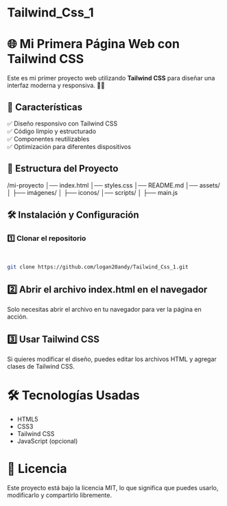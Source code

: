 # Tailwind_Css_1
# 🌐 Mi Primera Página Web con Tailwind CSS  

Este es mi primer proyecto web utilizando **Tailwind CSS** para diseñar una interfaz moderna y responsiva. 🎨🚀  

## 📌 Características  

✅ Diseño responsivo con Tailwind CSS  
✅ Código limpio y estructurado  
✅ Componentes reutilizables  
✅ Optimización para diferentes dispositivos  

## 📂 Estructura del Proyecto  
/mi-proyecto │── index.html │── styles.css │── README.md │── assets/ │   ├── imágenes/ │   ├── iconos/ │── scripts/ │   ├── main.js
## 🛠️ Instalación y Configuración 
### 1️⃣ **Clonar el repositorio**  
```bash


git clone https://github.com/logan20andy/Tailwind_Css_1.git
```
## 2️⃣ Abrir el archivo index.html en el navegador
Solo necesitas abrir el archivo en tu navegador para ver la página en acción.
## 3️⃣ Usar Tailwind CSS
Si quieres modificar el diseño, puedes editar los archivos HTML y agregar clases de Tailwind CSS.
# 🛠️ Tecnologías Usadas
- HTML5
- CSS3
- Tailwind CSS
- JavaScript (opcional)
# 📜 Licencia
Este proyecto está bajo la licencia MIT, lo que significa que puedes usarlo, modificarlo y compartirlo libremente.
